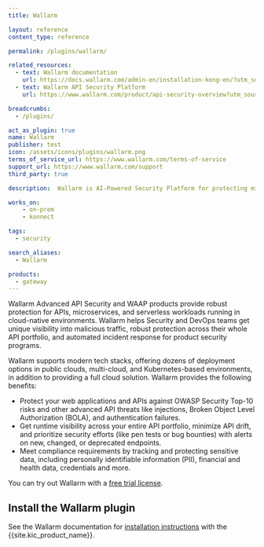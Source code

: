 ```yaml
---
title: Wallarm

layout: reference
content_type: reference

permalink: /plugins/wallarm/

related_resources:
  - text: Wallarm documentation
    url: https://docs.wallarm.com/admin-en/installation-kong-en/?utm_source=konghub
  - text: Wallarm API Security Platform
    url: https://www.wallarm.com/product/api-security-overview?utm_source=konghub

breadcrumbs:
  - /plugins/

act_as_plugin: true
name: Wallarm
publisher: test
icon: /assets/icons/plugins/wallarm.png
terms_of_service_url: https://www.wallarm.com/terms-of-service
support_url: https://www.wallarm.com/support
third_party: true

description:  Wallarm is AI-Powered Security Platform for protecting microservices and APIs

works_on:
    - on-prem
    - konnect

tags:
  - security

search_aliases:
  - Wallarm

products:
  - gateway
---
```


Wallarm Advanced API Security and WAAP products provide robust protection for APIs, microservices, and serverless workloads running in cloud-native environments. 
Wallarm helps Security and DevOps teams get unique visibility into malicious traffic, robust protection across their whole API portfolio, and automated incident response for product security programs. 

Wallarm supports modern tech stacks, offering dozens of deployment options in public clouds, multi-cloud, and Kubernetes-based environments, in addition to providing a full cloud solution. 
Wallarm provides the following benefits:

* Protect your web applications and APIs against OWASP Security Top-10 risks and other advanced API threats like injections, Broken Object Level Authorization (BOLA), and authentication failures.
* Get runtime visibility across your entire API portfolio, minimize API drift, and prioritize security efforts (like pen tests or bug bounties) with alerts on new, changed, or deprecated endpoints.
* Meet compliance requirements by tracking and protecting sensitive data, including personally identifiable information (PII), financial and health data, credentials and more.

You can try out Wallarm with a [free trial license](https://my.wallarm.com/signup?utm_source=konghub).

## Install the Wallarm plugin

See the Wallarm documentation for [installation instructions](https://docs.wallarm.com/installation/connectors/kong-api-gateway/?utm_source=konghub) with the {{site.kic_product_name}}. 
